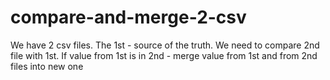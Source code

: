 # compare-and-merge-2-csv
We have 2 csv files.
The 1st - source of the truth. We need to compare 2nd file with 1st. If value from 1st is in 2nd - merge value from 1st and from 2nd files into new one
